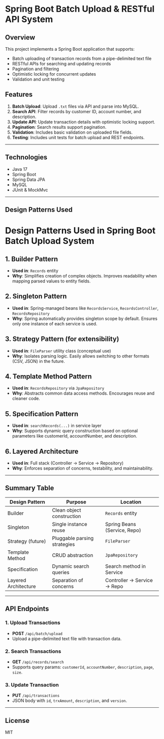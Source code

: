 
# Spring Boot Batch Upload & RESTful API System

## Overview

This project implements a Spring Boot application that supports:
- Batch uploading of transaction records from a pipe-delimited text file
- RESTful APIs for searching and updating records
- Pagination and filtering
- Optimistic locking for concurrent updates
- Validation and unit testing

## Features

1. **Batch Upload**: Upload `.txt` files via API and parse into MySQL.
2. **Search API**: Filter records by customer ID, account number, and description.
3. **Update API**: Update transaction details with optimistic locking support.
4. **Pagination**: Search results support pagination.
5. **Validation**: Includes basic validation on uploaded file fields.
6. **Testing**: Includes unit tests for batch upload and REST endpoints.

---

## Technologies

- Java 17
- Spring Boot
- Spring Data JPA
- MySQL
- JUnit & MockMvc

---

## Design Patterns Used

# Design Patterns Used in Spring Boot Batch Upload System

## 1. Builder Pattern
- **Used in**: `Records` entity
- **Why**: Simplifies creation of complex objects. Improves readability when mapping parsed values to entity fields.

## 2. Singleton Pattern
- **Used in**: Spring-managed beans like `RecordsService`, `RecordsController`, `RecordsRepository`
- **Why**: Spring automatically provides singleton scope by default. Ensures only one instance of each service is used.

## 3. Strategy Pattern (for extensibility)
- **Used in**: `FileParser` utility class (conceptual use)
- **Why**: Isolates parsing logic. Easily allows switching to other formats (CSV, JSON) in the future.

## 4. Template Method Pattern
- **Used in**: `RecordsRepository` via `JpaRepository`
- **Why**: Abstracts common data access methods. Encourages reuse and cleaner code.

## 5. Specification Pattern
- **Used in**: `searchRecords(...)` in service layer
- **Why**: Supports dynamic query construction based on optional parameters like customerId, accountNumber, and description.

## 6. Layered Architecture
- **Used in**: Full stack (Controller → Service → Repository)
- **Why**: Enforces separation of concerns, testability, and maintainability.

---

## Summary Table

| Design Pattern        | Purpose                             | Location                     |
|-----------------------|-------------------------------------|------------------------------|
| Builder               | Clean object construction           | `Records` entity             |
| Singleton             | Single instance reuse               | Spring Beans (Service, Repo) |
| Strategy (future)     | Pluggable parsing strategies        | `FileParser`                 |
| Template Method       | CRUD abstraction                    | `JpaRepository`              |
| Specification         | Dynamic search queries              | Search method in Service     |
| Layered Architecture  | Separation of concerns              | Controller → Service → Repo  |

---

## API Endpoints

### 1. Upload Transactions
- **POST** `/api/batch/upload`
- Upload a pipe-delimited text file with transaction data.

### 2. Search Transactions
- **GET** `/api/records/search`
- Supports query params: `customerId`, `accountNumber`, `description`, `page`, `size`.

### 3. Update Transaction
- **PUT** `/api/transactions`
- JSON body with `id`, `trxAmount`, `description`, and `version`.

---

## License

MIT
